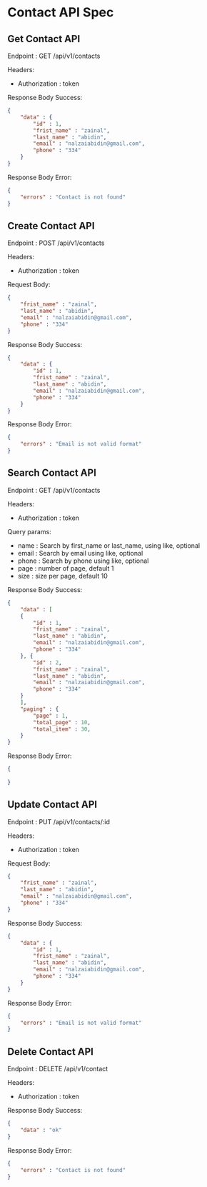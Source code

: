 # Contact API Spec

## Get Contact API
Endpoint :  GET /api/v1/contacts

Headers: 
- Authorization : token

Response Body Success:

```json
{
    "data" : {
        "id" : 1,
        "frist_name" : "zainal",
        "last_name" : "abidin",
        "email" : "nalzaiabidin@gmail.com",
        "phone" : "334"
    }
}
```

Response Body Error:

```json
{
    "errors" : "Contact is not found"
}
```
## Create Contact API
Endpoint :  POST /api/v1/contacts

Headers: 
- Authorization : token

Request Body:

```json
{
    "frist_name" : "zainal",
    "last_name" : "abidin",
    "email" : "nalzaiabidin@gmail.com",
    "phone" : "334"
}
```

Response Body Success:

```json
{
    "data" : {
        "id" : 1,
        "frist_name" : "zainal",
        "last_name" : "abidin",
        "email" : "nalzaiabidin@gmail.com",
        "phone" : "334"
    }
}
```

Response Body Error:

```json
{
    "errors" : "Email is not valid format"
}
```


## Search Contact API
Endpoint :  GET /api/v1/contacts

Headers: 
- Authorization : token

Query params:
- name : Search by first_name or last_name, using like, optional
- email : Search by email using like, optional
- phone : Search by phone using like, optional
- page : number of page, default 1
- size : size per page, default 10


Response Body Success:

```json
{
    "data" : [
    {
        "id" : 1,
        "frist_name" : "zainal",
        "last_name" : "abidin",
        "email" : "nalzaiabidin@gmail.com",
        "phone" : "334"
    }, {
        "id" : 2,
        "frist_name" : "zainal",
        "last_name" : "abidin",
        "email" : "nalzaiabidin@gmail.com",
        "phone" : "334"
    }
    ],
    "paging" : {
        "page" : 1,
        "total_page" : 10,
        "total_item" : 30,
    }
}
```

Response Body Error:

```json
{
    
}
```

## Update Contact API
Endpoint :  PUT /api/v1/contacts/:id

Headers: 
- Authorization : token

Request Body:

```json
{
    "frist_name" : "zainal",
    "last_name" : "abidin",
    "email" : "nalzaiabidin@gmail.com",
    "phone" : "334"
}
```

Response Body Success:

```json
{
    "data" : {
        "id" : 1,
        "frist_name" : "zainal",
        "last_name" : "abidin",
        "email" : "nalzaiabidin@gmail.com",
        "phone" : "334"
    }
}
```

Response Body Error:

```json
{
    "errors" : "Email is not valid format"
}
```

## Delete Contact API
Endpoint :  DELETE /api/v1/contact

Headers: 
- Authorization : token


Response Body Success:

```json
{
    "data" : "ok"
}
```

Response Body Error:

```json
{
    "errors" : "Contact is not found"
}
```